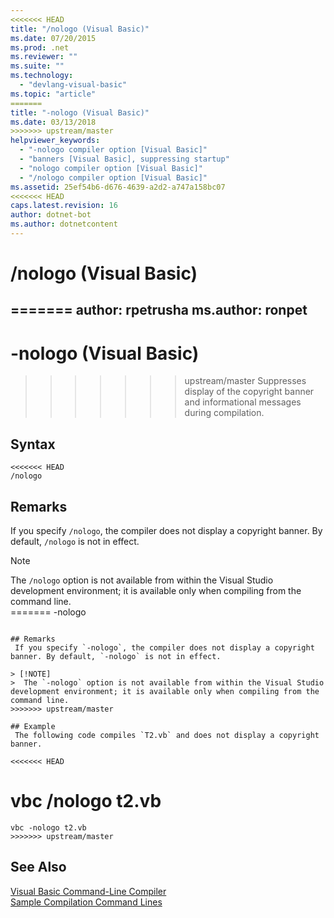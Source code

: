 ```yaml
---
<<<<<<< HEAD
title: "/nologo (Visual Basic)"
ms.date: 07/20/2015
ms.prod: .net
ms.reviewer: ""
ms.suite: ""
ms.technology: 
  - "devlang-visual-basic"
ms.topic: "article"
=======
title: "-nologo (Visual Basic)"
ms.date: 03/13/2018
>>>>>>> upstream/master
helpviewer_keywords: 
  - "-nologo compiler option [Visual Basic]"
  - "banners [Visual Basic], suppressing startup"
  - "nologo compiler option [Visual Basic]"
  - "/nologo compiler option [Visual Basic]"
ms.assetid: 25ef54b6-d676-4639-a2d2-a747a158bc07
<<<<<<< HEAD
caps.latest.revision: 16
author: dotnet-bot
ms.author: dotnetcontent
---
```

# /nologo (Visual Basic)
=======
author: rpetrusha
ms.author: ronpet
---
# -nologo (Visual Basic)
>>>>>>> upstream/master
Suppresses display of the copyright banner and informational messages during compilation.  
  
## Syntax  
  
```  
<<<<<<< HEAD
/nologo  
```  
  
## Remarks  
 If you specify `/nologo`, the compiler does not display a copyright banner. By default, `/nologo` is not in effect.  
  
> [!NOTE]
>  The `/nologo` option is not available from within the Visual Studio development environment; it is available only when compiling from the command line.  
=======
-nologo  
```  
  
## Remarks  
 If you specify `-nologo`, the compiler does not display a copyright banner. By default, `-nologo` is not in effect.  
  
> [!NOTE]
>  The `-nologo` option is not available from within the Visual Studio development environment; it is available only when compiling from the command line.  
>>>>>>> upstream/master
  
## Example  
 The following code compiles `T2.vb` and does not display a copyright banner.  
  
<<<<<<< HEAD
```  
vbc /nologo t2.vb  
=======
```console
vbc -nologo t2.vb  
>>>>>>> upstream/master
```  
  
## See Also  
 [Visual Basic Command-Line Compiler](../../../visual-basic/reference/command-line-compiler/index.md)  
 [Sample Compilation Command Lines](../../../visual-basic/reference/command-line-compiler/sample-compilation-command-lines.md)
